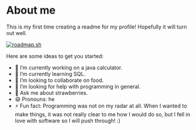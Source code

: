 # About me

This is my first time creating a readme for my profile!
Hopefully it will turn out well.

[<a href="https://roadmap.sh"><img src="https://roadmap.sh/card/wide/678a90ce98c00f7117d8595f?variant=dark&roadmaps=sql" alt="roadmap.sh"/></a>](https://roadmap.sh/sql?s=678a90ce98c00f7117d8595f)

Here are some ideas to get you started:

- 🔭 I’m currently working on a java calculator.
- 🌱 I’m currently learning SQL.
- 👯 I’m looking to collaborate on food.
- 🤔 I’m looking for help with programming in general.
- 💬 Ask me about strawberries.
- 😄 Pronouns: he
- ⚡ Fun fact: Programming was not on my radar at all. When I wanted to make things, it was not really clear to me how I would do so, but I fell in love with software so I will push through! :)

